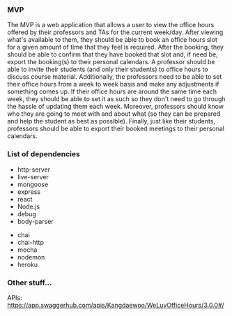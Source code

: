### MVP
The MVP is a web application that allows a user to view the office hours offered by their professors and TAs for the current week/day. After viewing what's available to them, they should be able to book an office hours slot for a given amount of time that they feel is required. After the booking, they should be able to confirm that they have booked that slot and, if need be, export the booking(s) to their personal calendars. A professor should be able to invite their students (and only their students) to office hours to discuss course material. Additionally, the professors need to be able to set their office hours from a week to week basis and make any adjustments if something comes up. If their office hours are around the same time each week, they should be able to set it as such so they don't need to go through the hassle of updating them each week. Moreover, professors should know who they are going to meet with and about what (so they can be prepared and help the student as best as possible). Finally, just like their students, professors should be able to export their booked meetings to their personal calendars.

### List of dependencies
- http-server
- live-server
- mongoose
- express
- react
- Node.js
- debug
- body-parser
* chai
* chai-http
* mocha
* nodemon
* heroku

### Other stuff...

APIs:
https://app.swaggerhub.com/apis/Kangdaewoo/WeLuvOfficeHours/3.0.0#/
